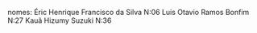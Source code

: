 nomes:
Éric Henrique Francisco da Silva   N:06
Luis Otavio Ramos Bonfim           N:27
Kauã Hizumy Suzuki                 N:36
